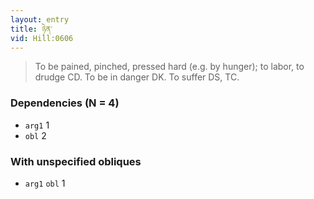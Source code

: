 ```yaml
---
layout: entry
title: ཉེན་
vid: Hill:0606
---
```

> To be pained, pinched, pressed hard (e\.g\. by hunger); to labor, to drudge CD\. To be in danger DK\. To suffer DS, TC\.


### Dependencies (N = 4)
* `arg1` 1
* `obl` 2


### With unspecified obliques
* `arg1` `obl` 1
